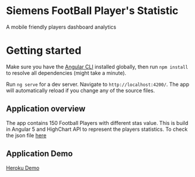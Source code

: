 # Siemens FootBall Player's Statistic
  
 A mobile friendly players dashboard analytics

# Getting started

Make sure you have the [Angular CLI](https://github.com/angular/angular-cli#installation) installed globally, then run `npm install` to resolve all dependencies (might take a minute).

Run `ng serve` for a dev server. Navigate to `http://localhost:4200/`. The app will automatically reload if you change any of the source files.

## Application overview
    
The app contains 150 Football Players with different stas value. This is build in Angular 5 and HighChart API to represent the players statistics.  To check the json file [here](https://drive.google.com/open?id=1cvrkTPOgkYlr8d893EE2EpdA9PmTqYzw)

## Application Demo

[Heroku Demo](https://demo-siemens.herokuapp.com/)

 